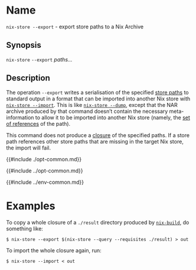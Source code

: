 # Name

`nix-store --export` - export store paths to a Nix Archive

## Synopsis

`nix-store` `--export` *paths…*

## Description

The operation `--export` writes a serialisation of the specified [store paths](@docroot@/glossary.md#gloss-store-path) to standard output in a format that can be imported into another Nix store with [`nix-store --import`](./import.md).
This is like [`nix-store --dump`](./dump.md), except that the NAR archive produced by that command doesn’t contain the necessary meta-information to allow it to be imported into another Nix store (namely, the [set of references](@docroot@/glossary.md#gloss-reference) of the path).

This command does not produce a [closure](@docroot@/glossary.md#gloss-closure) of the specified paths.
If a store path references other store paths that are missing in the target Nix store, the import will fail.

{{#include ./opt-common.md}}

{{#include ../opt-common.md}}

{{#include ../env-common.md}}

# Examples

To copy a whole closure of a `./result` directory produced by [`nix-build`](../nix-build.md), do something like:

```console
$ nix-store --export $(nix-store --query --requisites ./result) > out
```

To import the whole closure again, run:

```console
$ nix-store --import < out
```

